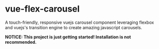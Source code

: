 # vue-flex-carousel
A touch-friendly, responsive vuejs carousel component leveraging flexbox and vuejs's transition engine to create amazing javascript carousels.

**NOTICE: This project is just getting started!  Installation is not recommended.**
